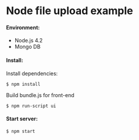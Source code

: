 # Node file upload example

#### Environment:

- Node.js 4.2
- Mongo DB

#### Install:

Install dependencies:

``` shell
$ npm install
```

Build bundle.js for front-end

``` shell
$ npm run-script ui
```



#### Start server:

``` shell
$ npm start
```

